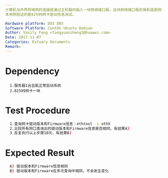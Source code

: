 ```yaml
---
计算机与外界局域网的连接是通过主机箱内插入一块网络接口板，这块网络接口板的简称就是网卡，我们主要验证的是PCIe 82599网卡在我们服务器上的性能。
本用例验证的是82599网卡驱动信息测试。

Hardware platform: D03 D05  
Software Platform: CentOS Ubuntu Debian 
Author: Vasily Fang <fangyuanzheng3@huawei.com>  
Date: 2017-11-07
Categories: Estuary Documents  
Remark:
---
```


# Dependency
```
  1.服务器1台且能正常启动系统
  2.82599网卡一块
```

# Test Procedure
```bash
  1.查询网卡驱动版本和Firmware信息：ethtool -i ethX
  2.比较所有网口查询出的驱动版本和Firmware信息是否相同，有结果A)
  3.反复执行以上步骤10次，有结果B)
```

# Expected Result
```bash
  A) 驱动版本和Firmware信息相同
  B) 驱动版本和Fireware在多次查询中相同，不会发生变化
```
